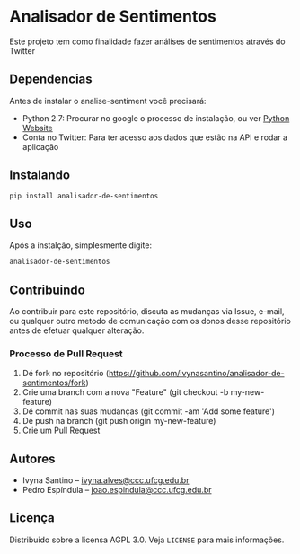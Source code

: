 # Analisador de Sentimentos

Este projeto tem como finalidade fazer análises de sentimentos através do Twitter

## Dependencias

Antes de instalar o analise-sentiment você precisará: 

* Python 2.7: Procurar no google o processo de instalação, ou ver [Python Website](https://www.python.org/downloads/release/python-2715/)
* Conta no Twitter: Para ter acesso aos dados que estão na API e rodar a aplicação

## Instalando

```sh
pip install analisador-de-sentimentos
```

## Uso

Após a instalção, simplesmente digite:

```sh
analisador-de-sentimentos
```

## Contribuindo

Ao contribuir para este repositório, discuta as mudanças via Issue, e-mail, ou qualquer outro metodo de comunicação com os donos desse repositório antes de efetuar qualquer alteração.


### Processo de Pull Request

1. Dé fork no repositório (https://github.com/ivynasantino/analisador-de-sentimentos/fork)
2. Crie uma branch com a nova "Feature" (git checkout -b my-new-feature)
3. Dé commit nas suas mudanças (git commit -am 'Add some feature')
4. Dé push na branch (git push origin my-new-feature)
5. Crie um Pull Request


## Autores

- Ivyna Santino – ivyna.alves@ccc.ufcg.edu.br
- Pedro Espíndula – joao.espindula@ccc.ufcg.edu.br

## Licença

Distribuido sobre a licensa AGPL 3.0. Veja ``LICENSE`` para mais informações.

